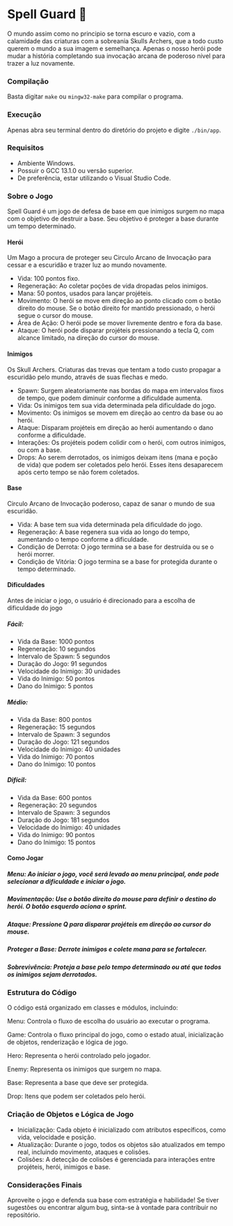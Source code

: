 # Spell Guard 🧙

O mundo assim como no principio se torna escuro e vazio, com a calamidade das criaturas com a sobreania Skulls Archers, que a todo custo querem o mundo a sua imagem e semelhança.
Apenas o nosso herói pode mudar a história completando sua invocação arcana de poderoso nivel para trazer a luz novamente.

### Compilação
Basta digitar `make` ou `mingw32-make` para compilar o programa.

### Execução
Apenas abra seu terminal dentro do diretório do projeto e digite `./bin/app`.

### Requisitos
- Ambiente Windows.
- Possuir o GCC 13.1.0 ou versão superior.
- De preferência, estar utilizando o Visual Studio Code.

### Sobre o Jogo
Spell Guard é um jogo de defesa de base em que inimigos surgem no mapa com o objetivo de destruir a base. Seu objetivo é proteger a base durante um tempo determinado.

#### Herói
Um Mago a procura de proteger seu Circulo Arcano de Invocação para cessar e a escuridão e trazer luz ao mundo novamente.

- Vida: 100 pontos fixo.
- Regeneração: Ao coletar poções de vida dropadas pelos inimigos.
- Mana: 50 pontos, usados para lançar projéteis.
- Movimento: O herói se move em direção ao ponto clicado com o botão direito do mouse. Se o botão direito for mantido pressionado, o herói segue o cursor do mouse.
- Área de Ação: O herói pode se mover livremente dentro e fora da base.
- Ataque: O herói pode disparar projéteis pressionando a tecla Q, com alcance limitado, na direção do cursor do mouse.
#### Inimigos
Os Skull Archers. Criaturas das trevas que tentam a todo custo propagar a escuridão pelo mundo, através de suas flechas e medo.

- Spawn: Surgem aleatoriamente nas bordas do mapa em intervalos fixos de tempo, que podem diminuir conforme a dificuldade aumenta.
- Vida: Os inimigos tem sua vida determinada pela dificuldade do jogo.
- Movimento: Os inimigos se movem em direção ao centro da base ou ao herói.
- Ataque: Disparam projéteis em direção ao herói aumentando o dano conforme a dificuldade.
- Interações: Os projéteis podem colidir com o herói, com outros inimigos, ou com a base.
- Drops: Ao serem derrotados, os inimigos deixam itens (mana e poção de vida) que podem ser coletados pelo herói. Esses itens desaparecem após certo tempo se não forem coletados.
#### Base
Circulo Arcano de Invocação poderoso, capaz de sanar o mundo de sua escuridão.

- Vida: A base tem sua vida determinada pela dificuldade do jogo.
- Regeneração: A base regenera sua vida ao longo do tempo, aumentando o tempo conforme a dificuldade.
- Condição de Derrota: O jogo termina se a base for destruída ou se o herói morrer.
- Condição de Vitória: O jogo termina se a base for protegida durante o tempo determinado.
#### Dificuldades
Antes de iniciar o jogo, o usuário é direcionado para a escolha de dificuldade do jogo

##### Fácil:
- Vida da Base: 1000 pontos
- Regeneração: 10 segundos
- Intervalo de Spawn: 5 segundos
- Duração do Jogo: 91 segundos
- Velocidade do Inimigo: 30 unidades
- Vida do Inimigo: 50 pontos
- Dano do Inimigo: 5 pontos

##### Médio:
- Vida da Base: 800 pontos
- Regeneração: 15 segundos
- Intervalo de Spawn: 3 segundos
- Duração do Jogo: 121 segundos
- Velocidade do Inimigo: 40 unidades
- Vida do Inimigo: 70 pontos
- Dano do Inimigo: 10 pontos

##### Difícil:
- Vida da Base: 600 pontos
- Regeneração: 20 segundos
- Intervalo de Spawn: 3 segundos
- Duração do Jogo: 181 segundos
- Velocidade do Inimigo: 40 unidades
- Vida do Inimigo: 90 pontos
- Dano do Inimigo: 15 pontos

#### Como Jogar
##### Menu: Ao iniciar o jogo, você será levado ao menu principal, onde pode selecionar a dificuldade e iniciar o jogo.
##### Movimentação: Use o botão direito do mouse para definir o destino do herói. O botão esquerdo aciona o sprint.
##### Ataque: Pressione Q para disparar projéteis em direção ao cursor do mouse.
##### Proteger a Base: Derrote inimigos e colete mana para se fortalecer.
##### Sobrevivência: Proteja a base pelo tempo determinado ou até que todos os inimigos sejam derrotados.

### Estrutura do Código
O código está organizado em classes e módulos, incluindo:

Menu: Controla o fluxo de escolha do usuário ao executar o programa.

Game: Controla o fluxo principal do jogo, como o estado atual, inicialização de objetos, renderização e lógica de jogo.

Hero: Representa o herói controlado pelo jogador.

Enemy: Representa os inimigos que surgem no mapa.

Base: Representa a base que deve ser protegida.

Drop: Itens que podem ser coletados pelo herói.


### Criação de Objetos e Lógica de Jogo
- Inicialização: Cada objeto é inicializado com atributos específicos, como vida, velocidade e posição.
- Atualização: Durante o jogo, todos os objetos são atualizados em tempo real, incluindo movimento, ataques e colisões.
- Colisões: A detecção de colisões é gerenciada para interações entre projéteis, herói, inimigos e base.

### Considerações Finais
Aproveite o jogo e defenda sua base com estratégia e habilidade! Se tiver sugestões ou encontrar algum bug, sinta-se à vontade para contribuir no repositório.
